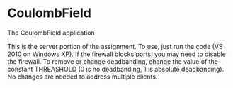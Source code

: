 CoulombField
============

The CoulombField application

This is the server portion of the assignment. To use, just run the code (VS 2010 on Windows XP).
If the firewall blocks ports, you may need to disable the firewall.
To remove or change deadbanding, change the value of the constant THREASHOLD (0 is no deadbanding, 1 is absolute deadbanding).
No changes are needed to address multiple clients.
